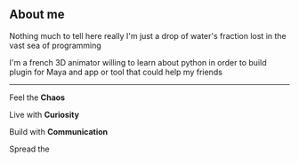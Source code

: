 ## About me

Nothing much to tell here really
I'm just a drop of water's fraction lost in the vast sea of programming

I'm a french 3D animator willing to learn about python in order to build plugin for Maya and app or tool that could help my friends

---

Feel the **Chaos**

Live with **Curiosity**

Build with **Communication**

Spread the **<CCC0DE>** 

